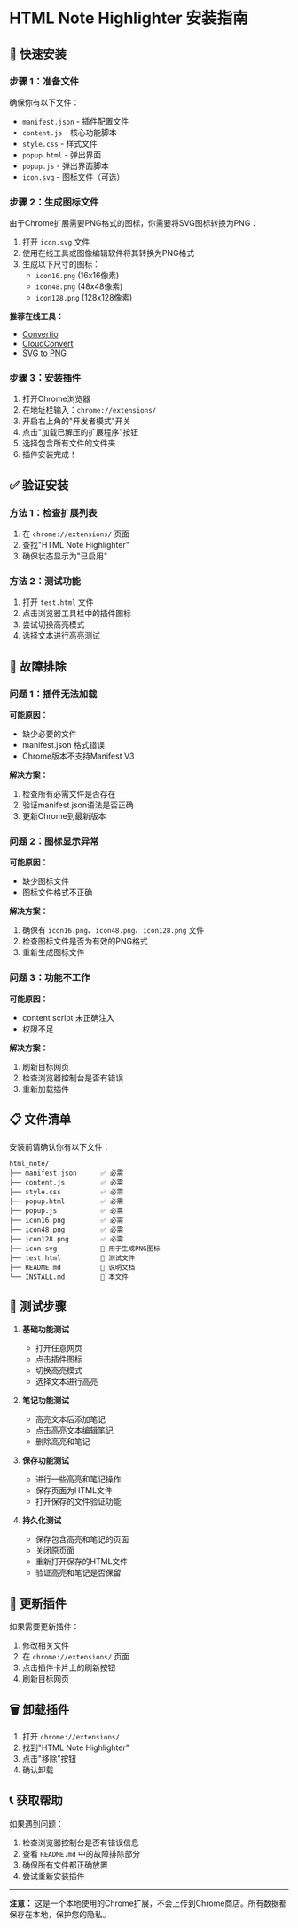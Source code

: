 # HTML Note Highlighter 安装指南

## 🚀 快速安装

### 步骤 1：准备文件

确保你有以下文件：
- `manifest.json` - 插件配置文件
- `content.js` - 核心功能脚本
- `style.css` - 样式文件
- `popup.html` - 弹出界面
- `popup.js` - 弹出界面脚本
- `icon.svg` - 图标文件（可选）

### 步骤 2：生成图标文件

由于Chrome扩展需要PNG格式的图标，你需要将SVG图标转换为PNG：

1. 打开 `icon.svg` 文件
2. 使用在线工具或图像编辑软件将其转换为PNG格式
3. 生成以下尺寸的图标：
   - `icon16.png` (16x16像素)
   - `icon48.png` (48x48像素)
   - `icon128.png` (128x128像素)

**推荐在线工具：**
- [Convertio](https://convertio.co/svg-png/)
- [CloudConvert](https://cloudconvert.com/svg-to-png)
- [SVG to PNG](https://svgtopng.com/)

### 步骤 3：安装插件

1. 打开Chrome浏览器
2. 在地址栏输入：`chrome://extensions/`
3. 开启右上角的"开发者模式"开关
4. 点击"加载已解压的扩展程序"按钮
5. 选择包含所有文件的文件夹
6. 插件安装完成！

## ✅ 验证安装

### 方法 1：检查扩展列表

1. 在 `chrome://extensions/` 页面
2. 查找"HTML Note Highlighter"
3. 确保状态显示为"已启用"

### 方法 2：测试功能

1. 打开 `test.html` 文件
2. 点击浏览器工具栏中的插件图标
3. 尝试切换高亮模式
4. 选择文本进行高亮测试

## 🔧 故障排除

### 问题 1：插件无法加载

**可能原因：**
- 缺少必要的文件
- manifest.json 格式错误
- Chrome版本不支持Manifest V3

**解决方案：**
1. 检查所有必需文件是否存在
2. 验证manifest.json语法是否正确
3. 更新Chrome到最新版本

### 问题 2：图标显示异常

**可能原因：**
- 缺少图标文件
- 图标文件格式不正确

**解决方案：**
1. 确保有 `icon16.png`、`icon48.png`、`icon128.png` 文件
2. 检查图标文件是否为有效的PNG格式
3. 重新生成图标文件

### 问题 3：功能不工作

**可能原因：**
- content script 未正确注入
- 权限不足

**解决方案：**
1. 刷新目标网页
2. 检查浏览器控制台是否有错误
3. 重新加载插件

## 📋 文件清单

安装前请确认你有以下文件：

```
html_note/
├── manifest.json      ✅ 必需
├── content.js         ✅ 必需
├── style.css          ✅ 必需
├── popup.html         ✅ 必需
├── popup.js           ✅ 必需
├── icon16.png         ✅ 必需
├── icon48.png         ✅ 必需
├── icon128.png        ✅ 必需
├── icon.svg           📝 用于生成PNG图标
├── test.html          📝 测试文件
├── README.md          📝 说明文档
└── INSTALL.md         📝 本文件
```

## 🎯 测试步骤

1. **基础功能测试**
   - 打开任意网页
   - 点击插件图标
   - 切换高亮模式
   - 选择文本进行高亮

2. **笔记功能测试**
   - 高亮文本后添加笔记
   - 点击高亮文本编辑笔记
   - 删除高亮和笔记

3. **保存功能测试**
   - 进行一些高亮和笔记操作
   - 保存页面为HTML文件
   - 打开保存的文件验证功能

4. **持久化测试**
   - 保存包含高亮和笔记的页面
   - 关闭原页面
   - 重新打开保存的HTML文件
   - 验证高亮和笔记是否保留

## 🔄 更新插件

如果需要更新插件：

1. 修改相关文件
2. 在 `chrome://extensions/` 页面
3. 点击插件卡片上的刷新按钮
4. 刷新目标网页

## 🗑️ 卸载插件

1. 打开 `chrome://extensions/`
2. 找到"HTML Note Highlighter"
3. 点击"移除"按钮
4. 确认卸载

## 📞 获取帮助

如果遇到问题：

1. 检查浏览器控制台是否有错误信息
2. 查看 `README.md` 中的故障排除部分
3. 确保所有文件都正确放置
4. 尝试重新安装插件

---

**注意：** 这是一个本地使用的Chrome扩展，不会上传到Chrome商店。所有数据都保存在本地，保护您的隐私。 